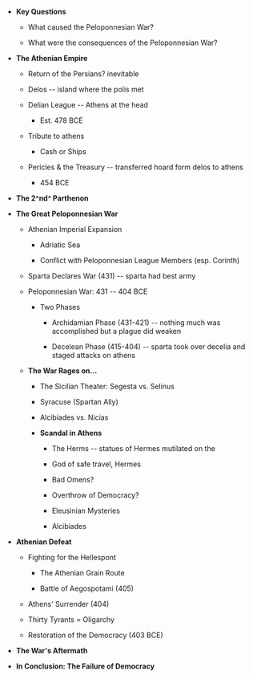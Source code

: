 -   **Key Questions**

    -   What caused the Peloponnesian War?

    -   What were the consequences of the Peloponnesian War?

-   **The Athenian Empire**

    -   Return of the Persians? inevitable

    -   Delos -- island where the polis met

    -   Delian League -- Athens at the head

        -   Est. 478 BCE

    -   Tribute to athens

        -   Cash or Ships

    -   Pericles & the Treasury -- transferred hoard form delos to athens

        -   454 BCE

-   **The 2^nd^ Parthenon**

-   **The Great Peloponnesian War**

    -   Athenian Imperial Expansion

        -   Adriatic Sea

        -   Conflict with Peloponnesian League Members (esp. Corinth)

    -   Sparta Declares War (431) -- sparta had best army

    -   Peloponnesian War: 431 -- 404 BCE

        -   Two Phases

            -   Archidamian Phase (431-421) -- nothing much was accomplished but a plague did weaken

            -   Decelean Phase (415-404) -- sparta took over decelia and staged attacks on athens

    -   **The War Rages on...**

        -   The Sicilian Theater: Segesta vs. Selinus

        -   Syracuse (Spartan Ally)

        -   Alcibiades vs. Nicias

        -   **Scandal in Athens**

            -   The Herms -- statues of Hermes mutilated on the

            -   God of safe travel, Hermes

            -   Bad Omens?

            -   Overthrow of Democracy?

            -   Eleusinian Mysteries

            -   Alcibiades

-   **Athenian Defeat**

    -   Fighting for the Hellespont

        -   The Athenian Grain Route

        -   Battle of Aegospotami (405)

    -   Athens' Surrender (404)

    -   Thirty Tyrants = Oligarchy

    -   Restoration of the Democracy (403 BCE)

-   **The War's Aftermath**

-   **In Conclusion: The Failure of Democracy**

